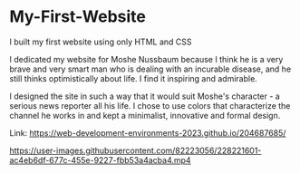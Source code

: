 # My-First-Website
I built my first website using only HTML and CSS



I dedicated my website for Moshe Nussbaum because I think he is a very brave and very smart man who is dealing with an incurable disease, and he still thinks optimistically about life. I find it inspiring and admirable.

I designed the site in such a way that it would suit Moshe's character - a serious news reporter all his life. I chose to use colors that characterize the channel he works in and kept a minimalist, innovative and formal design.



Link: https://web-development-environments-2023.github.io/204687685/






https://user-images.githubusercontent.com/82223056/228221601-ac4eb6df-677c-455e-9227-fbb53a4acba4.mp4

